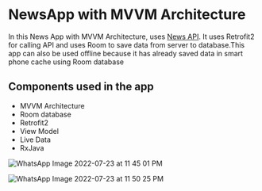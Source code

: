 # NewsApp with MVVM Architecture

In this News App with MVVM Architecture, uses [News API](https://newsapi.org/). It uses Retrofit2 for calling API and uses Room to save data from server to database.This app can also be used offline because it has already saved data in smart phone cache using Room database

## Components used in the app ##
+ MVVM Architecture
+ Room database
+ Retrofit2 
+ View Model
+ Live Data
+ RxJava


![WhatsApp Image 2022-07-23 at 11 45 01 PM](https://user-images.githubusercontent.com/100417762/180619807-7cb9e0e8-944f-44fe-afb1-a2f04a32084d.jpeg)

![WhatsApp Image 2022-07-23 at 11 50 25 PM](https://user-images.githubusercontent.com/100417762/180619886-905ccad2-a82a-43af-b696-3a0c39e6d627.jpeg)
